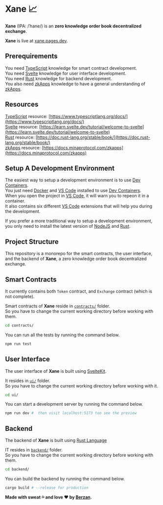 # Xane 📈

**Xane** (IPA: /ˈhane/) is an **zero knowledge order book decentralized exchange**.

**Xane** is live at [xane.pages.dev](https://xane.pages.dev).

## Prerequirements
You need [TypeScript](https://www.typescriptlang.org/) knowledge for smart contract development. 
<br>
You need [Svelte](https://svelte.dev/) knowledge for user interface development.
<br>
You need [Rust](https://www.rust-lang.org/) knowledge for backend development.
<br>
You also need [zkApps](https://docs.minaprotocol.com/zkapps) knowledge to have a general understanding of [zkApps](https://docs.minaprotocol.com/zkapps).




## Resources
[TypeScript](https://www.typescriptlang.org/) resource: [https://www.typescriptlang.org/docs/](https://www.typescriptlang.org/docs/)
<br>
[Svelte](https://svelte.dev/) resource: [https://learn.svelte.dev/tutorial/welcome-to-svelte](https://learn.svelte.dev/tutorial/welcome-to-svelte)
<br>
[Rust](https://www.rust-lang.org/) resource: [https://doc.rust-lang.org/stable/book/](https://doc.rust-lang.org/stable/book/)
<br>
[zkApps](https://docs.minaprotocol.com/zkapps) resource: [https://docs.minaprotocol.com/zkapps](https://docs.minaprotocol.com/zkapps) 




## Setup A Development Environment
The easiest way to setup a development environment is to use [Dev Containers](https://containers.dev/). <br>
You just need [Docker](https://www.docker.com/) and [VS Code](https://code.visualstudio.com/) installed to use [Dev Containers](https://containers.dev/). <br>
When you open the project in [VS Code](https://code.visualstudio.com/), it will warn you to repeon it in a container. <br>
It also contains six different [VS Code](https://code.visualstudio.com/) extensions that will help you during the development.

If you prefer a more traditional way to setup a development environment, you only need to install the latest version of [NodeJS](https://nodejs.org/) and [Rust](https://www.rust-lang.org/).




## Project Structure
This repository is a monorepo for the smart contracts, the user interface, and the backend of **Xane**, a zero knowledge order book decentralized exchange. 



## Smart Contracts
It currently contains both `Token` contract, and `Exchange` contract (which is not complete).

Smart contracts of **Xane** reside in [`contracts/`](https://github.com/BerzanXYZ/xane/tree/main/contracts) folder.
<br>
So you have to change the current working directory before working with them.
```sh
cd contracts/
```

You can run all the tests by running the command below.
```sh
npm run test
```



## User Interface
The user interface of **Xane** is built using [SvelteKit](https://kit.svelte.dev/).

It resides in [`ui/`](https://github.com/BerzanXYZ/xane/tree/main/ui) folder.
<br>
So you have to change the current working directory before working with it.
```sh
cd ui/
```

You can start a development server by running the command below. 

```sh
npm run dev #  then visit localhost:5173 too see the preview
```


## Backend
The backend of **Xane** is built using [Rust Language](https://www.rust-lang.org/)

IT resides in [`backend/`](https://github.com/BerzanXYZ/xane/tree/main/backend) folder.
<br>
So you have to change the current working directory before working with them.
```sh
cd backend/
```

You can build the backend by running the command below.
```sh
cargo build # --release for production
```


**Made with sweat 💦 and love ❤️ by [Berzan](https://twitter.com/BerzanXYZ).**
